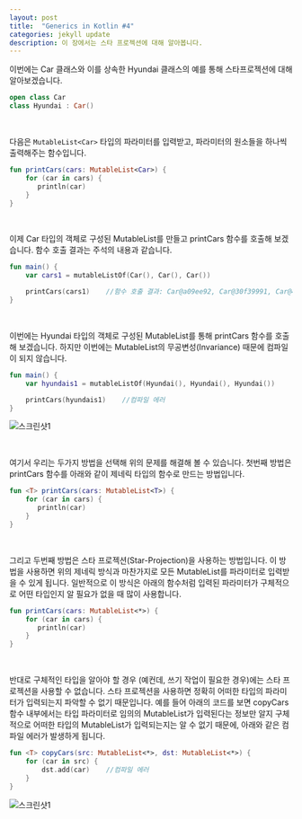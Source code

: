```yaml
---
layout: post
title:  "Generics in Kotlin #4"
categories: jekyll update
description: 이 장에서는 스타 프로젝션에 대해 알아봅니다.
---
```


이번에는 Car 클래스와 이를 상속한 Hyundai 클래스의 예를 통해 스타프로젝션에 대해 알아보겠습니다. 

```kotlin
open class Car
class Hyundai : Car()
```

<br>

다음은 `MutableList<Car>` 타입의 파라미터를 입력받고, 파라미터의 원소들을 하나씩 출력해주는 함수입니다.

```kotlin
fun printCars(cars: MutableList<Car>) {
    for (car in cars) {
       println(car)
    }
}
```

<br>

이제 Car 타입의 객체로 구성된 MutableList를 만들고 printCars 함수를 호출해 보겠습니다. 함수 호출 결과는 주석의 내용과 같습니다.

```kotlin
fun main() {
    var cars1 = mutableListOf(Car(), Car(), Car())

    printCars(cars1)	//함수 호출 결과: Car@a09ee92, Car@30f39991, Car@452b3a41
}
```

<br>

이번에는 Hyundai 타입의 객체로 구성된 MutableList를 통해 printCars 함수를 호출해 보겠습니다.  하지만 이번에는 MutableList의 무공변성(Invariance) 때문에 컴파일이 되지 않습니다. 

```kotlin
fun main() {
	var hyundais1 = mutableListOf(Hyundai(), Hyundai(), Hyundai())

    printCars(hyundais1)	//컴파일 에러
}
```

![스크린샷1](../../images/mutablelist-hyundai.png)

<br>

여기서 우리는 두가지 방법을 선택해 위의 문제를 해결해 볼 수 있습니다. 첫번째 방법은 printCars 함수를 아래와 같이 제네릭 타입의 함수로 만드는 방법입니다. 

```kotlin
fun <T> printCars(cars: MutableList<T>) {
    for (car in cars) {
       println(car)
    }
}
```

<br>

그리고 두번째 방법은 스타 프로젝션(Star-Projection)을 사용하는 방법입니다. 이 방법을 사용하면 위의 제네릭 방식과 마찬가지로 모든 MutableList를 파라미터로 입력받을 수 있게 됩니다. 일반적으로 이 방식은 아래의 함수처럼 입력된 파라미터가 구체적으로 어떤 타입인지 알 필요가 없을 때 많이 사용합니다.

```kotlin
fun printCars(cars: MutableList<*>) {
    for (car in cars) {
       println(car)
    }
}
```

<br>

반대로 구체적인 타입을 알아야 할 경우 (예컨데, 쓰기 작업이 필요한 경우)에는 스타 프로젝션을 사용할 수 없습니다. 스타 프로젝션을 사용하면 정확히 어떠한 타입의 파라미터가 입력되는지 파악할 수 없기 때문입니다. 예를 들어 아래의 코드를 보면 copyCars 함수 내부에서는 타입 파라미터로 임의의 MutableList가 입력된다는 정보만 알지 구체적으로 어떠한 타입의 MutableList가 입력되는지는 알 수 없기 때문에, 아래와 같은 컴파일 에러가 발생하게 됩니다. 

```kotlin
fun <T> copyCars(src: MutableList<*>, dst: MutableList<*>) {
    for (car in src) {
        dst.add(car)	//컴파일 에러
    }
}
```

![스크린샷1](../../images/star-projection-compile-error.png)